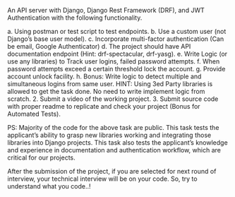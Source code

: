 An API server with Django, Django Rest Framework 
(DRF), and JWT Authentication with the following 
functionality.

a. Using postman or test script to test endpoints.
b. Use a custom user (not Django’s base user model).
c. Incorporate multi-factor authentication (Can be email, Google Authenticator)
d. The project should have API documentation endpoint (Hint: drf-spectacular, drf-yasg).
e. Write Logic (or use any libraries) to Track user logins, failed password attempts.
f. When password attempts exceed a certain threshold lock the account.
g. Provide account unlock facility.
h. Bonus: Write logic to detect multiple and simultaneous logins from same user.
HINT: Using 3ed Party libraries is allowed to get the task done. No need to write 
implement logic from scratch.
2. Submit a video of the working project.
3. Submit source code with proper readme to replicate and check your 
project (Bonus for Automated Tests).

PS: Majority of the code for the above task are public. This task tests the applicant’s ability to grasp new 
libraries working and integrating those libraries into Django projects. This task also tests the applicant’s 
knowledge and experience in documentation and authentication workflow, which are critical for our 
projects. 

After the submission of the project, if you are selected for next round of interview, your technical 
interview will be on your code. So, try to understand what you code..!
